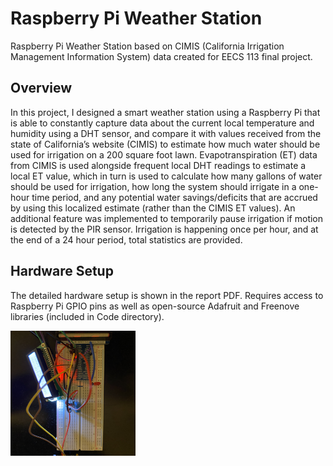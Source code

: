 # Raspberry Pi Weather Station
Raspberry Pi Weather Station based on CIMIS (California Irrigation Management Information System) data created for EECS 113 final project. 

## Overview

In this project, I designed a smart weather station using a Raspberry Pi that is able to constantly capture data about the current local temperature and humidity using a DHT sensor, and compare it with values received from the state of California’s website (CIMIS) to estimate how much water should be used for irrigation on a 200 square foot lawn. Evapotranspiration (ET) data from CIMIS is used alongside frequent local DHT readings to estimate a local ET value, which in turn is used to calculate how many gallons of water should be used for irrigation, how long the system should irrigate in a one-hour time period, and any potential water savings/deficits that are accrued by using this localized estimate (rather than the CIMIS ET values). An additional feature was implemented to temporarily pause irrigation if motion is detected by the PIR sensor. Irrigation is happening once per hour, and at the end of a 24 hour 
period, total statistics are provided.

## Hardware Setup 

The detailed hardware setup is shown in the report PDF. Requires access to Raspberry Pi GPIO pins as well as open-source Adafruit and Freenove libraries (included in Code directory). 

<img src="https://github.com/armandsarkani/Raspberry-Pi-Weather-Station/blob/master/Images/IMG_1860.jpeg" width="200" height="200" />


